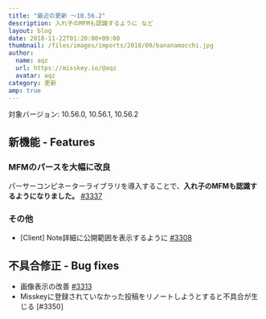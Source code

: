 ```yaml
---
title: "最近の更新 ～10.56.2"
description: 入れ子のMFMも認識するように など
layout: blog
date: 2018-11-22T01:20:00+09:00
thumbnail: /files/images/imports/2018/09/bananamocchi.jpg
author:
  name: aqz
  url: https://misskey.io/@aqz
  avatar: aqz
category: 更新
amp: true
---
```

対象バージョン: 10.56.0, 10.56.1, 10.56.2

## 新機能 - Features
### MFMのパースを大幅に改良
パーサーコンピネーターライブラリを導入することで、**入れ子のMFMも認識するようになりました。** [#3337](https://github.com/syuilo/misskey/pull/3337)

### その他
- [Client] Note詳細に公開範囲を表示するように [#3308](https://github.com/syuilo/misskey/pull/3308)

## 不具合修正 - Bug fixes
- 画像表示の改善 [#3313](https://github.com/syuilo/misskey/pull/3313)
- Misskeyに登録されていなかった投稿をリノートしようとすると不具合が生じる [#3350]
